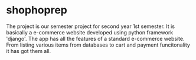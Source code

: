 # shophoprep
The project is our semester project for second year 1st semester. It is basically a e-commerce website developed using python framework 'django'. The app has all the features
of a standard e-commerce website. From listing various items from databases to cart and payment funcitonality it has got them all.
